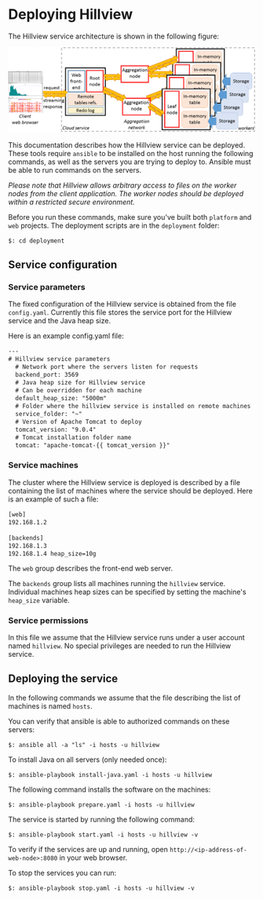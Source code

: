 # Deploying Hillview

The Hillview service architecture is shown in the following figure:

![System architecture](../docs/system-architecture.png)

This documentation describes how the Hillview service can be deployed.
These tools require `ansible` to be installed on the host running the
following commands, as well as the servers you are trying to deploy
to.  Ansible must be able to run commands on the servers.

*Please note that Hillview allows arbitrary access to files on the
worker nodes from the client application.  The worker nodes should be
deployed within a restricted secure environment.*

Before you run these commands, make sure you've built both `platform`
and `web` projects.  The deployment scripts are in the `deployment`
folder:

```
$: cd deployment
```

## Service configuration

### Service parameters

The fixed configuration of the Hillview service is obtained from the
file `config.yaml`.  Currently this file stores the service port for
the Hillview service and the Java heap size.

Here is an example config.yaml file:

```
---
# Hillview service parameters
  # Network port where the servers listen for requests
  backend_port: 3569
  # Java heap size for Hillview service
  # Can be overridden for each machine
  default_heap_size: "5000m"
  # Folder where the hillview service is installed on remote machines
  service_folder: "~"
  # Version of Apache Tomcat to deploy
  tomcat_version: "9.0.4"
  # Tomcat installation folder name
  tomcat: "apache-tomcat-{{ tomcat_version }}"
```

### Service machines

The cluster where the Hillview service is deployed is described by a
file containing the list of machines where the service should be
deployed.  Here is an example of such a file:

```
[web]
192.168.1.2

[backends]
192.168.1.3
192.168.1.4 heap_size=10g
```

The `web` group describes the front-end web server.

The `backends` group lists all machines running the `hillview` service.
Individual machines heap sizes can be specified by setting the machine's `heap_size` variable.

### Service permissions

In this file we assume that the Hillview service runs under a user
account named `hillview`.  No special privileges are needed to run the
Hillview service.

## Deploying the service

In the following commands we assume that the file describing the list
of machines is named `hosts`.

You can verify that ansible is able to authorized commands on these servers:

```
$: ansible all -a "ls" -i hosts -u hillview
```

To install Java on all servers (only needed once):

```
$: ansible-playbook install-java.yaml -i hosts -u hillview
```

The following command installs the software on the machines:

```
$: ansible-playbook prepare.yaml -i hosts -u hillview
```

The service is started by running the following command:

```
$: ansible-playbook start.yaml -i hosts -u hillview -v
```

To verify if the services are up and running, open
`http://<ip-address-of-web-node>:8080` in your web browser.

To stop the services you can run:

```
$: ansible-playbook stop.yaml -i hosts -u hillview -v
```
